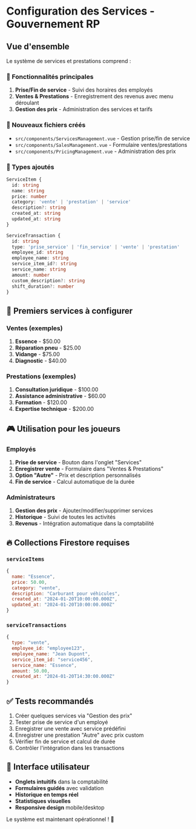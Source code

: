 # Configuration des Services - Gouvernement RP

## Vue d'ensemble
Le système de services et prestations comprend :

### 🎯 Fonctionnalités principales
1. **Prise/Fin de service** - Suivi des horaires des employés
2. **Ventes & Prestations** - Enregistrement des revenus avec menu déroulant
3. **Gestion des prix** - Administration des services et tarifs

### 📁 Nouveaux fichiers créés
- `src/components/ServicesManagement.vue` - Gestion prise/fin de service
- `src/components/SalesManagement.vue` - Formulaire ventes/prestations
- `src/components/PricingManagement.vue` - Administration des prix

### 🔧 Types ajoutés
```typescript
ServiceItem {
  id: string
  name: string
  price: number
  category: 'vente' | 'prestation' | 'service'
  description?: string
  created_at: string
  updated_at: string
}

ServiceTransaction {
  id: string
  type: 'prise_service' | 'fin_service' | 'vente' | 'prestation'
  employee_id: string
  employee_name: string
  service_item_id?: string
  service_name: string
  amount: number
  custom_description?: string
  shift_duration?: number
}
```

## 🚀 Premiers services à configurer

### Ventes (exemples)
1. **Essence** - $50.00
2. **Réparation pneu** - $25.00
3. **Vidange** - $75.00
4. **Diagnostic** - $40.00

### Prestations (exemples)
1. **Consultation juridique** - $100.00
2. **Assistance administrative** - $60.00
3. **Formation** - $120.00
4. **Expertise technique** - $200.00

## 🎮 Utilisation pour les joueurs

### Employés
1. **Prise de service** - Bouton dans l'onglet "Services"
2. **Enregistrer vente** - Formulaire dans "Ventes & Prestations"
3. **Option "Autre"** - Prix et description personnalisés
4. **Fin de service** - Calcul automatique de la durée

### Administrateurs
1. **Gestion des prix** - Ajouter/modifier/supprimer services
2. **Historique** - Suivi de toutes les activités
3. **Revenus** - Intégration automatique dans la comptabilité

## 🔥 Collections Firestore requises

### `serviceItems`
```javascript
{
  name: "Essence",
  price: 50.00,
  category: "vente",
  description: "Carburant pour véhicules",
  created_at: "2024-01-20T10:00:00.000Z",
  updated_at: "2024-01-20T10:00:00.000Z"
}
```

### `serviceTransactions`
```javascript
{
  type: "vente",
  employee_id: "employee123",
  employee_name: "Jean Dupont",
  service_item_id: "service456",
  service_name: "Essence",
  amount: 50.00,
  created_at: "2024-01-20T14:30:00.000Z"
}
```

## ✅ Tests recommandés
1. Créer quelques services via "Gestion des prix"
2. Tester prise de service d'un employé
3. Enregistrer une vente avec service prédéfini
4. Enregistrer une prestation "Autre" avec prix custom
5. Vérifier fin de service et calcul de durée
6. Contrôler l'intégration dans les transactions

## 🎨 Interface utilisateur
- **Onglets intuitifs** dans la comptabilité
- **Formulaires guidés** avec validation
- **Historique en temps réel**
- **Statistiques visuelles**
- **Responsive design** mobile/desktop

Le système est maintenant opérationnel ! 🎉 